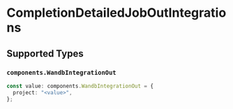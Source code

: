# CompletionDetailedJobOutIntegrations


## Supported Types

### `components.WandbIntegrationOut`

```typescript
const value: components.WandbIntegrationOut = {
  project: "<value>",
};
```

